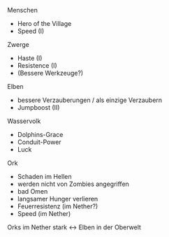 Menschen
 - Hero of the Village
 - Speed (I)

Zwerge
 - Haste (I)
 - Resistence (I)
 - (Bessere Werkzeuge?)

Elben
 - bessere Verzauberungen / als einzige Verzaubern
 - Jumpboost (II)

Wasservolk
 - Dolphins-Grace
 - Conduit-Power
 - Luck

Ork
 - Schaden im Hellen
 - werden nicht von Zombies angegriffen
 - bad Omen
 - langsamer Hunger verlieren
 - Feuerresistenz (im Nether?)
 - Speed (im Nether)

Orks im Nether stark <-> Elben in der Oberwelt 